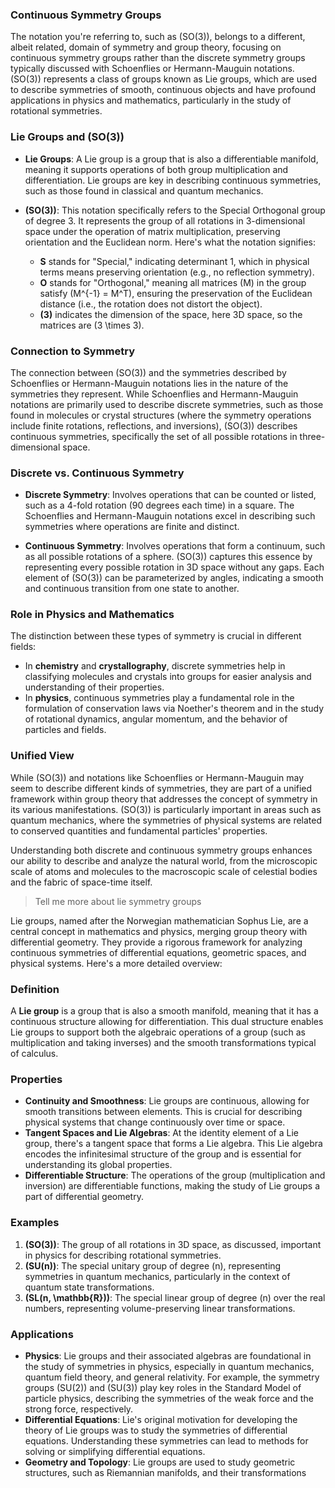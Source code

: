 ### Continuous Symmetry Groups

The notation you're referring to, such as \(SO(3)\), belongs to a different, albeit related, domain of symmetry and group theory, focusing on continuous symmetry groups rather than the discrete symmetry groups typically discussed with Schoenflies or Hermann-Mauguin notations. \(SO(3)\) represents a class of groups known as Lie groups, which are used to describe symmetries of smooth, continuous objects and have profound applications in physics and mathematics, particularly in the study of rotational symmetries.

### Lie Groups and \(SO(3)\)

- **Lie Groups**: A Lie group is a group that is also a differentiable manifold, meaning it supports operations of both group multiplication and differentiation. Lie groups are key in describing continuous symmetries, such as those found in classical and quantum mechanics.

- **\(SO(3)\)**: This notation specifically refers to the Special Orthogonal group of degree 3. It represents the group of all rotations in 3-dimensional space under the operation of matrix multiplication, preserving orientation and the Euclidean norm. Here's what the notation signifies:
  - **S** stands for "Special," indicating determinant 1, which in physical terms means preserving orientation (e.g., no reflection symmetry).
  - **O** stands for "Orthogonal," meaning all matrices \(M\) in the group satisfy \(M^{-1} = M^T\), ensuring the preservation of the Euclidean distance (i.e., the rotation does not distort the object).
  - **(3)** indicates the dimension of the space, here 3D space, so the matrices are \(3 \times 3\).

### Connection to Symmetry

The connection between \(SO(3)\) and the symmetries described by Schoenflies or Hermann-Mauguin notations lies in the nature of the symmetries they represent. While Schoenflies and Hermann-Mauguin notations are primarily used to describe discrete symmetries, such as those found in molecules or crystal structures (where the symmetry operations include finite rotations, reflections, and inversions), \(SO(3)\) describes continuous symmetries, specifically the set of all possible rotations in three-dimensional space.

### Discrete vs. Continuous Symmetry

- **Discrete Symmetry**: Involves operations that can be counted or listed, such as a 4-fold rotation (90 degrees each time) in a square. The Schoenflies and Hermann-Mauguin notations excel in describing such symmetries where operations are finite and distinct.

- **Continuous Symmetry**: Involves operations that form a continuum, such as all possible rotations of a sphere. \(SO(3)\) captures this essence by representing every possible rotation in 3D space without any gaps. Each element of \(SO(3)\) can be parameterized by angles, indicating a smooth and continuous transition from one state to another.

### Role in Physics and Mathematics

The distinction between these types of symmetry is crucial in different fields:
- In **chemistry** and **crystallography**, discrete symmetries help in classifying molecules and crystals into groups for easier analysis and understanding of their properties.
- In **physics**, continuous symmetries play a fundamental role in the formulation of conservation laws via Noether's theorem and in the study of rotational dynamics, angular momentum, and the behavior of particles and fields.

### Unified View

While \(SO(3)\) and notations like Schoenflies or Hermann-Mauguin may seem to describe different kinds of symmetries, they are part of a unified framework within group theory that addresses the concept of symmetry in its various manifestations. \(SO(3)\) is particularly important in areas such as quantum mechanics, where the symmetries of physical systems are related to conserved quantities and fundamental particles' properties.

Understanding both discrete and continuous symmetry groups enhances our ability to describe and analyze the natural world, from the microscopic scale of atoms and molecules to the macroscopic scale of celestial bodies and the fabric of space-time itself.

> Tell me more about lie symmetry groups

Lie groups, named after the Norwegian mathematician Sophus Lie, are a central concept in mathematics and physics, merging group theory with differential geometry. They provide a rigorous framework for analyzing continuous symmetries of differential equations, geometric spaces, and physical systems. Here's a more detailed overview:

### Definition

A **Lie group** is a group that is also a smooth manifold, meaning that it has a continuous structure allowing for differentiation. This dual structure enables Lie groups to support both the algebraic operations of a group (such as multiplication and taking inverses) and the smooth transformations typical of calculus.

### Properties

- **Continuity and Smoothness**: Lie groups are continuous, allowing for smooth transitions between elements. This is crucial for describing physical systems that change continuously over time or space.
- **Tangent Spaces and Lie Algebras**: At the identity element of a Lie group, there's a tangent space that forms a Lie algebra. This Lie algebra encodes the infinitesimal structure of the group and is essential for understanding its global properties.
- **Differentiable Structure**: The operations of the group (multiplication and inversion) are differentiable functions, making the study of Lie groups a part of differential geometry.

### Examples

1. **\(SO(3)\)**: The group of all rotations in 3D space, as discussed, important in physics for describing rotational symmetries.
2. **\(SU(n)\)**: The special unitary group of degree \(n\), representing symmetries in quantum mechanics, particularly in the context of quantum state transformations.
3. **\(SL(n, \mathbb{R})\)**: The special linear group of degree \(n\) over the real numbers, representing volume-preserving linear transformations.

### Applications

- **Physics**: Lie groups and their associated algebras are foundational in the study of symmetries in physics, especially in quantum mechanics, quantum field theory, and general relativity. For example, the symmetry groups \(SU(2)\) and \(SU(3)\) play key roles in the Standard Model of particle physics, describing the symmetries of the weak force and the strong force, respectively.
- **Differential Equations**: Lie's original motivation for developing the theory of Lie groups was to study the symmetries of differential equations. Understanding these symmetries can lead to methods for solving or simplifying differential equations.
- **Geometry and Topology**: Lie groups are used to study geometric structures, such as Riemannian manifolds, and their transformations